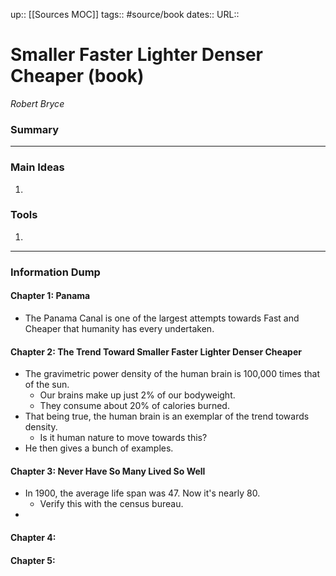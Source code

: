 up:: [[Sources MOC]]
tags:: #source/book 
dates::
URL::  

# Smaller Faster Lighter Denser Cheaper (book)
*Robert Bryce*


### Summary



---

### Main Ideas
1. 


### Tools
1. 


---
### Information Dump


#### Chapter 1: Panama
- The Panama Canal is one of the largest attempts towards Fast and Cheaper that humanity has every undertaken.

#### Chapter 2: The Trend Toward Smaller Faster Lighter Denser Cheaper
- The gravimetric power density of the human brain is 100,000 times that of the sun.
	- Our brains make up just 2% of our bodyweight.
	- They consume about 20% of calories burned.
- That being true, the human brain is an exemplar of the trend towards density.
	- Is it human nature to move towards this?
- He then gives a bunch of examples.


#### Chapter 3: Never Have So Many Lived So Well
- In 1900, the average life span was 47. Now it's nearly 80. 
	- Verify this with the census bureau.
- 


#### Chapter 4: 


#### Chapter 5: 
